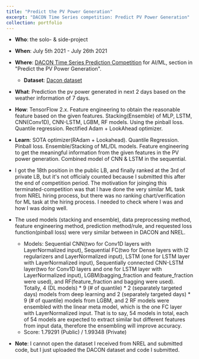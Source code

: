 ```yaml
---
title: "Predict the PV Power Generation"
excerpt: "DACON Time Series competition: Predict PV Power Generation"
collection: portfolio
---
```


- **Who**: the solo- & side-project
- **When**: July 5th 2021 - July 26th 2021
- **Where**: [DACON Time Series Prediction Competition](https://dacon.io/competitions/official/235680/overview/description) for AI/ML, section in "Predict the PV Power Generation".
  - **Dataset**: [Dacon dataset](https://dacon.io/competitions/official/235680/data)
- **What**: Prediction the pv power generated in next 2 days based on the weather information of 7 days.
- **How**: TensorFlow 2.x. Feature engineering to obtain the reasonable feature based on the given features. Stacking(Ensemble) of MLP, LSTM, CNN(Conv1D), CNN-LSTM, LGBM, RF models. Using the pinball loss. Quantile regression. Rectified Adam + LookAhead optimizer.
- **Learn**: SOTA optimizer(RAdam + Lookahead). Quantile Regression. Pinball loss. Ensemble/Stacking of ML/DL models. Feature engineering to get the meaningful information from the given features in the PV power generation. Combined model of CNN & LSTM in the sequential.
- I got the 18th position in the public LB, and finally ranked at the 3rd of private LB, but it's not officialy counted because I submitted this after the end of competition period. The motivation for joinging this terminated-competition was that I have done the very similar ML task from NREL hiring process, but there was no ranking chart/verification for ML task at the hiring process. I needed to check where I was and how I was doing well. 
- The used models (stacking and ensemble), data preprocessing method, feature engineering method, prediction method/rule, and requested loss function(pinball loss) were very similar between in DACON and NREL.
  * Models: Sequential CNN(two for Conv1D layers with LayerNormalized input), Sequential FC(two for Dense layers with l2 regularizers and LayerNormalized input), LSTM (one for LSTM layer with LayerNormalized input), Sequentially connected CNN-LSTM layer(two for Conv1D layers and one for LSTM layer with LayerNormalized input), LGBM(bagging_fraction and feature_fraction were used), and RF(feature_fraction and bagging were used). Totally, 4 (DL models) * 9 (# of quantile) * 2 (separately targeted days) models from deep learning and 2 (separately targeted days) * 9 (# of quantile) models from LGBM, and 2 RF models were ensembled with the linear meta model, which is the one FC layer with LayerNormalized input. That is to say, 54 models in total, each of 54 models are expected to extract similar but different features from input data, therefore the ensembling will improve accuracy.
  * Score: 1.79291 (Public) / 1.99348 (Private)

- **Note**: I cannot open the dataset I received from NREL and submitted code, but I just uploaded the DACON dataset and code I submitted. 

<!-- ![데이콘](https://user-images.githubusercontent.com/58493928/116183247-67d09d00-a6d2-11eb-93b4-aa0c594e1781.png)
- Through SOTA model evaluations without using pre-trained weights, I ranked the 21st-rank before 14 days to the deadline of submission, and I ranked at 49th of Private LB among 876 participants. This is because I didn't use the Ensemble/stacking models, and stopped submission by updating codes (due to family issues).
- The winner codes used the ensemble/stacking methods.
- [The repository](https://github.com/haenara-shin/DACON_EMNIST.git) is opened to the public. My own codes were written in UCSD-Datahub server, but forgot to download it from there, so it was deleted.
 -->
